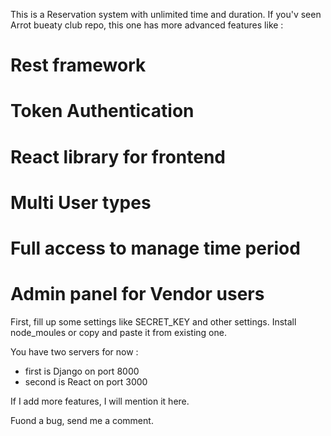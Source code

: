 This is a Reservation system with unlimited time and duration.
If you'v seen Arrot bueaty club repo, this one has more advanced features like :

# Rest framework
# Token Authentication
# React library for frontend
# Multi User types
# Full access to manage time period
# Admin panel for Vendor users


First, fill up some settings like SECRET_KEY and other settings.
Install node_moules or copy and paste it from existing one.

You have two servers for now : 
- first is Django on port 8000
- second is React on port 3000

If I add more features, I will mention it here.

Fuond a bug, send me a comment.
